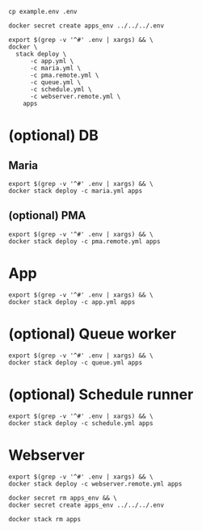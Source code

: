 ```shell
cp example.env .env
```

```shell
docker secret create apps_env ../../../.env
```

```shell
export $(grep -v '^#' .env | xargs) && \
docker \
  stack deploy \
      -c app.yml \
      -c maria.yml \
      -c pma.remote.yml \
      -c queue.yml \
      -c schedule.yml \
      -c webserver.remote.yml \
    apps
```

# (optional) DB

## Maria

```shell
export $(grep -v '^#' .env | xargs) && \
docker stack deploy -c maria.yml apps
```

## (optional) PMA

```shell
export $(grep -v '^#' .env | xargs) && \
docker stack deploy -c pma.remote.yml apps
```

# App

```shell
export $(grep -v '^#' .env | xargs) && \
docker stack deploy -c app.yml apps
```

# (optional) Queue worker

```shell
export $(grep -v '^#' .env | xargs) && \
docker stack deploy -c queue.yml apps
```

# (optional) Schedule runner

```shell
export $(grep -v '^#' .env | xargs) && \
docker stack deploy -c schedule.yml apps
```

# Webserver

```shell
export $(grep -v '^#' .env | xargs) && \
docker stack deploy -c webserver.remote.yml apps
```

```shell
docker secret rm apps_env && \
docker secret create apps_env ../../../.env
```

```shell
docker stack rm apps
```
